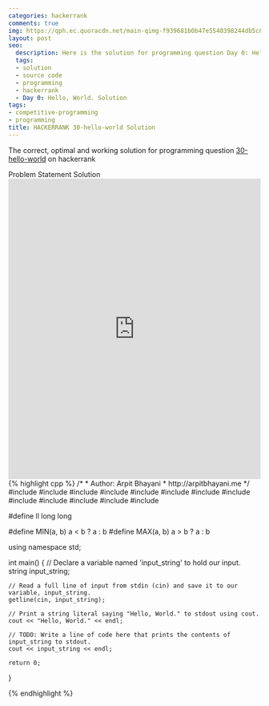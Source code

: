 ```yaml
---
categories: hackerrank
comments: true
img: https://qph.ec.quoracdn.net/main-qimg-f939681b0b47e5540398244db5c8966f?convert_to_webp=true
layout: post
seo:
  description: Here is the solution for programming question Day 0: Hello, World. on hackerrank
  tags:
  - solution
  - source code
  - programming
  - hackerrank
  - Day 0: Hello, World. Solution
tags:
- competitive-programming
- programming
title: HACKERRANK 30-hello-world Solution
---
```

The correct, optimal and working solution for programming question [30-hello-world](https://www.hackerrank.com/challenges/30-hello-world) on hackerrank

<div class="ui secondary pointing large menu">
  <a class="grey item" data-tab="problem-statement">
    Problem Statement
  </a>
  <a class="active item grey" data-tab="solution">
    Solution
  </a>
</div>
<div class="ui bottom attached tab" data-tab="problem-statement">
    <iframe src="https://www.hackerrank.com/challenges/30-hello-world" width="100%" height="600px" style="overflow: scroll; border: none;"></iframe>
</div>
<div class="ui bottom attached active tab" data-tab="solution">
{% highlight cpp %}
/*
 *  Author: Arpit Bhayani
 *  http://arpitbhayani.me
 */
#include <cmath>
#include <cstdio>
#include <cstdlib>
#include <climits>
#include <deque>
#include <iostream>
#include <list>
#include <limits>
#include <map>
#include <queue>
#include <set>
#include <stack>
#include <vector>

#define ll long long

#define MIN(a, b) a < b ? a : b
#define MAX(a, b) a > b ? a : b

using namespace std;


int main() {
    // Declare a variable named 'input_string' to hold our input.
    string input_string;

    // Read a full line of input from stdin (cin) and save it to our variable, input_string.
    getline(cin, input_string);

    // Print a string literal saying "Hello, World." to stdout using cout.
    cout << "Hello, World." << endl;

    // TODO: Write a line of code here that prints the contents of input_string to stdout.
    cout << input_string << endl;

    return 0;
}

{% endhighlight %}
</div>
